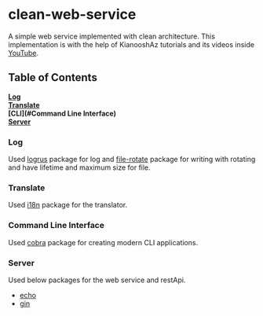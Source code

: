 # clean-web-service
A simple web service implemented with clean architecture.
This implementation is with the help of KianooshAz tutorials
and its videos inside
[YouTube](https://www.youtube.com/watch?v=iQNxYVt5ZYY&list=PLVdhomlRFDQzduTUFnI9oD7VzvU89ADMX).

## Table of Contents
**[Log](#Log)**  
**[Translate](#Translate)**  
**[CLI](#Command Line Interface)**  
**[Server](#Server)**  

### Log
Used [logrus](https://github.com/sirupsen/logrus) package for log and
[file-rotate](https://github.com/lestrrat-go/file-rotatelogs) package
for writing with rotating and have lifetime and maximum size for file.  

### Translate
Used [i18n](https://github.com/nicksnyder/go-i18n) package for the 
translator.

### Command Line Interface
Used [cobra](https://github.com/spf13/cobra) package for creating modern CLI applications.

### Server
Used below packages for the web service and restApi.
* [echo](https://echo.labstack.com/)
* [gin](https://github.com/gin-gonic/gin)
